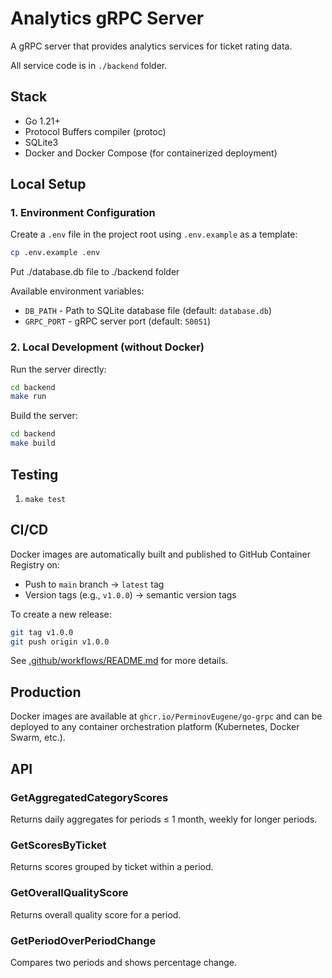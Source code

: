 # Analytics gRPC Server

A gRPC server that provides analytics services for ticket rating data.

All service code is in `./backend` folder.

## Stack

- Go 1.21+
- Protocol Buffers compiler (protoc)
- SQLite3
- Docker and Docker Compose (for containerized deployment)

## Local Setup

### 1. Environment Configuration

Create a `.env` file in the project root using `.env.example` as a template:

```bash
cp .env.example .env
```

Put ./database.db file to ./backend folder

Available environment variables:
- `DB_PATH` - Path to SQLite database file (default: `database.db`)
- `GRPC_PORT` - gRPC server port (default: `50051`)


### 2. Local Development (without Docker)

Run the server directly:
```bash
cd backend
make run
```

Build the server:
```bash
cd backend
make build
```

## Testing

1. `make test`

## CI/CD

Docker images are automatically built and published to GitHub Container Registry on:
- Push to `main` branch → `latest` tag
- Version tags (e.g., `v1.0.0`) → semantic version tags

To create a new release:
```bash
git tag v1.0.0
git push origin v1.0.0
```

See [.github/workflows/README.md](.github/workflows/README.md) for more details.

## Production

Docker images are available at `ghcr.io/PerminovEugene/go-grpc` and can be deployed to any container orchestration platform (Kubernetes, Docker Swarm, etc.).

## API

### GetAggregatedCategoryScores

Returns daily aggregates for periods ≤ 1 month, weekly for longer periods.

### GetScoresByTicket

Returns scores grouped by ticket within a period.

### GetOverallQualityScore

Returns overall quality score for a period.

### GetPeriodOverPeriodChange

Compares two periods and shows percentage change.

